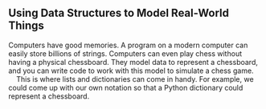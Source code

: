 ## Using Data Structures to Model Real-World Things
Computers have good memories. A program on a modern computer can easily store billions of strings. Computers can even play chess without having a physical chessboard. They model data to represent a chessboard, and you can write code to work with this model to simulate a chess game.  
&nbsp;&nbsp;&nbsp;&nbsp;This is where lists and dictionaries can come in handy. For example, we could come up with our own notation so that a Python dictionary could represent a chessboard.
